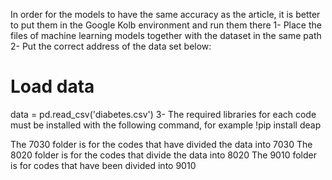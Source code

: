 In order for the models to have the same accuracy as the article, it is better to put them in the Google Kolb environment and run them there
1- Place the files of machine learning models together with the dataset in the same path
2- Put the correct address of the data set below:
# Load data
data = pd.read_csv('diabetes.csv')
3- The required libraries for each code must be installed with the following command, for example
!pip install deap


The 7030 folder is for the codes that have divided the data into 7030
The 8020 folder is for the codes that divide the data into 8020
The 9010 folder is for codes that have been divided into 9010

